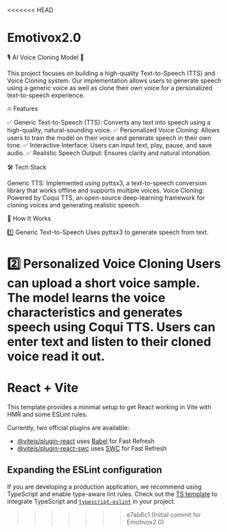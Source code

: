 <<<<<<< HEAD
# Emotivox2.0

🎙️ AI Voice Cloning Model 🚀

This project focuses on building a high-quality Text-to-Speech (TTS) and Voice Cloning system. Our implementation allows users to generate speech using a generic voice as well as clone their own voice for a personalized text-to-speech experience.

🔥 Features

✅ Generic Text-to-Speech (TTS): Converts any text into speech using a high-quality, natural-sounding voice.
✅ Personalized Voice Cloning: Allows users to train the model on their voice and generate speech in their own tone.
✅ Interactive Interface: Users can input text, play, pause, and save audio.
✅ Realistic Speech Output: Ensures clarity and natural intonation.

🛠️ Tech Stack

Generic TTS: Implemented using pyttsx3, a text-to-speech conversion library that works offline and supports multiple voices.
Voice Cloning: Powered by Coqui TTS, an open-source deep-learning framework for cloning voices and generating realistic speech.

📌 How It Works

1️⃣ Generic Text-to-Speech
Uses pyttsx3 to generate speech from text.

2️⃣ Personalized Voice Cloning
Users can upload a short voice sample.
The model learns the voice characteristics and generates speech using Coqui TTS.
Users can enter text and listen to their cloned voice read it out.
=======
# React + Vite

This template provides a minimal setup to get React working in Vite with HMR and some ESLint rules.

Currently, two official plugins are available:

- [@vitejs/plugin-react](https://github.com/vitejs/vite-plugin-react/blob/main/packages/plugin-react/README.md) uses [Babel](https://babeljs.io/) for Fast Refresh
- [@vitejs/plugin-react-swc](https://github.com/vitejs/vite-plugin-react-swc) uses [SWC](https://swc.rs/) for Fast Refresh

## Expanding the ESLint configuration

If you are developing a production application, we recommend using TypeScript and enable type-aware lint rules. Check out the [TS template](https://github.com/vitejs/vite/tree/main/packages/create-vite/template-react-ts) to integrate TypeScript and [`typescript-eslint`](https://typescript-eslint.io) in your project.
>>>>>>> e7ab6c1 (Initial commit for Emotivox2.0)
